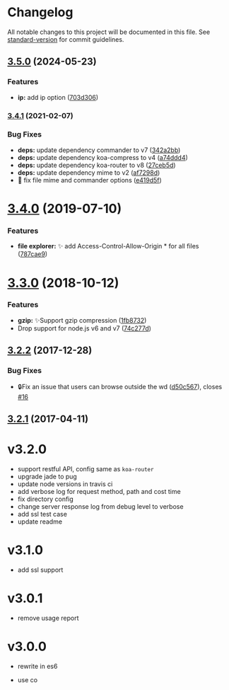 # Changelog

All notable changes to this project will be documented in this file. See [standard-version](https://github.com/conventional-changelog/standard-version) for commit guidelines.

## [3.5.0](https://github.com/vivaxy/here/compare/v3.4.1...v3.5.0) (2024-05-23)


### Features

* **ip:** add ip option ([703d306](https://github.com/vivaxy/here/commit/703d306ef2ea4b36170f6b07e7752d320eb9f1f7))

### [3.4.1](https://github.com/vivaxy/here/compare/v3.4.0...v3.4.1) (2021-02-07)


### Bug Fixes

* **deps:** update dependency commander to v7 ([342a2bb](https://github.com/vivaxy/here/commit/342a2bb9a3552a692a78479c6c61cfc04acb0ff2))
* **deps:** update dependency koa-compress to v4 ([a74ddd4](https://github.com/vivaxy/here/commit/a74ddd4b2bad0aa74a4ecf663289cdf3d43633c1))
* **deps:** update dependency koa-router to v8 ([27ceb5d](https://github.com/vivaxy/here/commit/27ceb5db4103afe28863a5a58e2ac85df8c2b1a3))
* **deps:** update dependency mime to v2 ([af7298d](https://github.com/vivaxy/here/commit/af7298dcf13bbe2192c56d62ae840d12657af4d4))
* :bug: fix file mime and commander options ([e419d5f](https://github.com/vivaxy/here/commit/e419d5f1662c55eae0cadc182d890ac0c22c24a6))

<a name="3.4.0"></a>
# [3.4.0](https://github.com/vivaxy/here/compare/v3.3.0...v3.4.0) (2019-07-10)


### Features

* **file explorer:** :sparkles: add Access-Control-Allow-Origin * for all files ([787cae9](https://github.com/vivaxy/here/commit/787cae9))



<a name="3.3.0"></a>
# [3.3.0](https://github.com/vivaxy/here/compare/v3.2.2...v3.3.0) (2018-10-12)


### Features

* **gzip:** :sparkles:Support gzip compression ([1fb8732](https://github.com/vivaxy/here/commit/1fb8732))
* Drop support for node.js v6 and v7 ([74c277d](https://github.com/vivaxy/here/commit/74c277d))



<a name="3.2.2"></a>
## [3.2.2](https://github.com/vivaxy/here/compare/v3.2.1...v3.2.2) (2017-12-28)


### Bug Fixes

* :lock:Fix an issue that users can browse outside the wd ([d50c567](https://github.com/vivaxy/here/commit/d50c567)), closes [#16](https://github.com/vivaxy/here/issues/16)



<a name="3.2.1"></a>
## [3.2.1](https://github.com/vivaxy/here/compare/v3.1.0...v3.2.1) (2017-04-11)



# v3.2.0

- support restful API, config same as `koa-router`
- upgrade jade to pug
- update node versions in travis ci
- add verbose log for request method, path and cost time
- fix directory config
- change server response log from debug level to verbose
- add ssl test case
- update readme

# v3.1.0

- add ssl support

# v3.0.1

- remove usage report

# v3.0.0

- rewrite in es6

- use co
